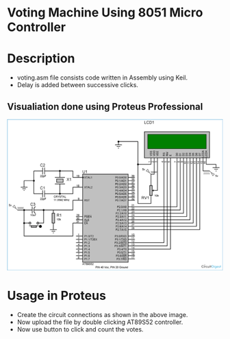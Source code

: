 # Voting Machine Using 8051 Micro Controller

# Description
- voting.asm file consists code written in Assembly using Keil.
- Delay is added between successive clicks.

## Visualiation done using Proteus Professional 
![Voting Machine](/resource/lcd.bmp)

# Usage in Proteus
- Create the circuit connections as shown in the above image.
- Now upload the file by double clicking AT89S52 controller.
- Now use button to click and count the votes.



